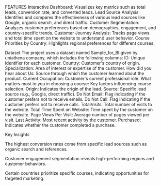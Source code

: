 FEATURES
Interactive Dashboard: Visualizes key metrics such as total leads, conversion rate, and converted leads.
Lead Source Analysis: Identifies and compares the effectiveness of various lead sources like Google, organic search, and direct traffic.
Customer Segmentation: Analyzes customer preferences based on demographics, engagement, and country-specific trends.
Customer Journey Analysis: Tracks page views and total time spent on the website to understand user behavior.
Course Priorities by Country: Highlights regional preferences for different courses.


Dataset
The project uses a dataset named Sample_for_BI given by uniathena company, which includes the following columns:
ID: Unique identifier for each customer.
Country: Customer's country of origin.
Specialization: Area of interest or expertise of the customer.
How did you hear about Us: Source through which the customer learned about the product.
Current Occupation: Customer's current professional role.
What matters most to you in choosing a course: Key factors influencing course selection.
Origin: Indicates the origin of the lead.
Source: Specific lead source (e.g., Google, direct traffic).
Do Not Email: Flag indicating if the customer prefers not to receive emails.
Do Not Call: Flag indicating if the customer prefers not to receive calls.
TotalVisits: Total number of visits to the website.
Total Time Spent on Website: Time spent by the customer on the website.
Page Views Per Visit: Average number of pages viewed per visit.
Last Activity: Most recent activity by the customer.
Purchased: Indicates whether the customer completed a purchase.


Key Insights

The highest conversion rates come from specific lead sources such as organic search and references.

Customer engagement segmentation reveals high-performing regions and customer behaviors.

Certain countries prioritize specific courses, indicating opportunities for targeted marketing.
